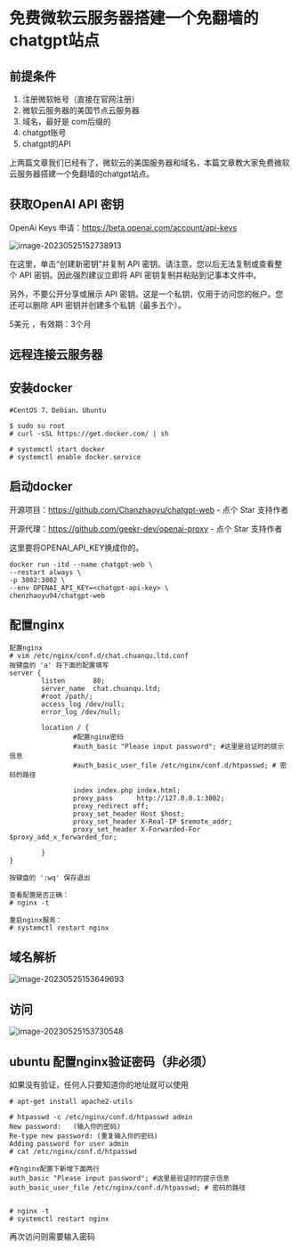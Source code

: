 # 免费微软云服务器搭建一个免翻墙的chatgpt站点



## 前提条件

1. 注册微软帐号（直接在官网注册）
2. 微软云服务器的美国节点云服务器
3. 域名，最好是 com后缀的
4. chatgpt账号
5. chatgpt的API

上两篇文章我们已经有了，微软云的美国服务器和域名，本篇文章教大家免费微软云服务器搭建一个免翻墙的chatgpt站点。

## 获取OpenAI API 密钥

OpenAi Keys 申请：https://beta.openai.com/account/api-keys

![image-20230525152738913](https://imgoss.xgss.net/picgo/image-20230525152738913.png?aliyun)

在这里，单击“创建新密钥”并复制 API 密钥。请注意，您以后无法复制或查看整个 API 密钥。因此强烈建议立即将 API 密钥复制并粘贴到记事本文件中。

另外，不要公开分享或展示 API 密钥。这是一个私钥，仅用于访问您的帐户。您还可以删除 API 密钥并创建多个私钥（最多五个）。



5美元 ，有效期：3个月

## 远程连接云服务器

## 安装docker

```
#CentOS 7、Debian、Ubuntu

$ sudo su root
# curl -sSL https://get.docker.com/ | sh

# systemctl start docker
# systemctl enable docker.service
```



## 启动docker

开源项目：https://github.com/Chanzhaoyu/chatgpt-web - 点个 Star 支持作者

开源代理：https://github.com/geekr-dev/openai-proxy - 点个 Star 支持作者

这里要将OPENAI_API_KEY换成你的。

```
docker run -itd --name chatgpt-web \
--restart always \
-p 3002:3002 \
--env OPENAI_API_KEY=<chatgpt-api-key> \
chenzhaoyu94/chatgpt-web
```



## 配置nginx



```
配置nginx
# vim /etc/nginx/conf.d/chat.chuanqu.ltd.conf
按键盘的 'a' 将下面的配置填写
server {
        listen       80;
        server_name  chat.chuanqu.ltd;
        #root /path/;
        access_log /dev/null;
        error_log /dev/null;

        location / {
                #配置nginx密码
				#auth_basic "Please input password"; #这里是验证时的提示信息
                #auth_basic_user_file /etc/nginx/conf.d/htpasswd; # 密码的路径

                index index.php index.html;
                proxy_pass      http://127.0.0.1:3002;
                proxy_redirect off;
                proxy_set_header Host $host;
                proxy_set_header X-Real-IP $remote_addr;
                proxy_set_header X-Forwarded-For $proxy_add_x_forwarded_for;

        }
}

按键盘的 ':wq' 保存退出

查看配置是否正确：
# nginx -t 

重启nginx服务：
# systemctl restart nginx
```



## 域名解析

![image-20230525153649693](https://imgoss.xgss.net/picgo/image-20230525153649693.png?aliyun)

## 访问

![image-20230525153730548](https://imgoss.xgss.net/picgo/image-20230525153730548.png?aliyun)



## ubuntu 配置nginx验证密码（非必须）

如果没有验证，任何人只要知道你的地址就可以使用

```
# apt-get install apache2-utils

# htpasswd -c /etc/nginx/conf.d/htpasswd admin
New password:   (输入你的密码)
Re-type new password: (重复输入你的密码)
Adding password for user admin
# cat /etc/nginx/conf.d/htpasswd

#在nginx配置下新增下面两行
auth_basic "Please input password"; #这里是验证时的提示信息
auth_basic_user_file /etc/nginx/conf.d/htpasswd; # 密码的路径


# nginx -t
# systemctl restart nginx
```

再次访问则需要输入密码







